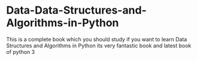 # Data-Data-Structures-and-Algorithms-in-Python
This is a complete book which you should study if you want to learn Data Structures and Algorithms in Python its very fantastic book and latest book of python 3 
